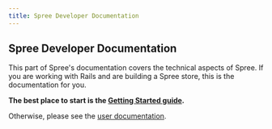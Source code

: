 ```yaml
---
title: Spree Developer Documentation
---
```


## Spree Developer Documentation

This part of Spree's documentation covers the technical aspects of Spree. If you are working with Rails and are building a Spree store, this is the documentation for you.

**The best place to start is the [Getting Started guide](/developer/getting_started_tutorial.html).**

Otherwise, please see the [user documentation](/user/index.html).
